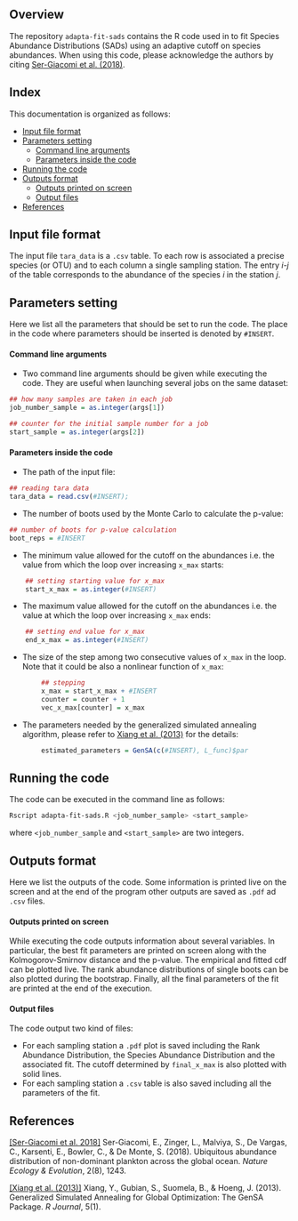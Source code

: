 
## Overview

The repository `adapta-fit-sads` contains the R code used in to fit Species Abundance Distributions (SADs) using an adaptive cutoff on species abundances. When using this code, please acknowledge the authors by citing  [Ser-Giacomi et al. (2018)](#references).



## Index
This documentation is organized as follows:

- [Input file format](#input-file-format)
- [Parameters setting](#parameters-setting)
	- [Command line arguments](#command-line-arguments)
	- [Parameters inside the code](#parameters-inside-the-code)	
- [ Running the code](#running-the-code)
- [Outputs format](#outputs-format)
	- [Outputs printed on screen](#outputs-printed-on-screen)
	- [Output files](#output-files)
- [References](#references)



## Input file format
The input file `tara_data` is a `.csv` table. To each row is associated a precise species (or OTU) and to each column a single sampling station. The entry *i-j* of the table corresponds to the abundance of the species *i* in the station *j*.



## Parameters setting
Here we list all the parameters that should be set to run the code. The place in the code where parameters should be inserted is denoted by `#INSERT`.


#### Command line arguments
- Two command line arguments should be given while executing the code. They are useful when launching several jobs on the same dataset:
```R
## how many samples are taken in each job 
job_number_sample = as.integer(args[1])

## counter for the initial sample number for a job
start_sample = as.integer(args[2])
``` 



#### Parameters inside the code

- The path of the input file:
```R
## reading tara data
tara_data = read.csv(#INSERT);
```

- The number of boots used by the Monte Carlo to calculate the p-value:
```R
## number of boots for p-value calculation
boot_reps = #INSERT
```

- The minimum value allowed for the cutoff on the abundances i.e. the value from which the loop over increasing `x_max` starts:
```R
    ## setting starting value for x_max
    start_x_max = as.integer(#INSERT)
```

- The maximum value allowed for the cutoff on the abundances i.e. the value at which the loop over increasing `x_max` ends:
```R
    ## setting end value for x_max
    end_x_max = as.integer(#INSERT)
```

- The size of the step among two consecutive values of `x_max` in the loop. Note that it could be also a nonlinear function of `x_max`:
```R
        ## stepping
        x_max = start_x_max + #INSERT
        counter = counter + 1
        vec_x_max[counter] = x_max
```

- The parameters needed by the generalized simulated annealing algorithm, please refer to [Xiang et al. (2013)](#references) for the details:
```R
        estimated_parameters = GenSA(c(#INSERT), L_func)$par
```


## Running the code
The code can be executed in the command line as follows:
``` bash
Rscript adapta-fit-sads.R <job_number_sample> <start_sample>
```
where `<job_number_sample` and `<start_sample>` are two integers.


## Outputs format
Here we list the outputs of the code. Some information is printed live on the screen and at the end of the program other outputs are saved as `.pdf` ad `.csv` files.

#### Outputs printed on screen
While executing the code outputs information about several variables. In particular, the best fit parameters are printed on screen along with the Kolmogorov-Smirnov distance and the p-value. The empirical and fitted cdf can be plotted live. The rank abundance distributions of single boots can be also plotted during the bootstrap. Finally, all the final parameters of the fit are printed at the end of the execution.

#### Output files
The code output two kind of files:
- For each sampling station a `.pdf` plot is saved including the Rank Abundance Distribution, the Species Abundance Distribution and the associated fit. The cutoff determined by `final_x_max` is also plotted with solid lines. 
- For each sampling station a `.csv` table is also saved including all the parameters of the fit.



## References

[[Ser-Giacomi et al. 2018]](https://www.nature.com/articles/s41559-018-0587-2) Ser-Giacomi, E., Zinger, L., Malviya, S., De Vargas, C., Karsenti, E., Bowler, C., & De Monte, S. (2018). Ubiquitous abundance distribution of non-dominant plankton across the global ocean. *Nature Ecology & Evolution*, 2(8), 1243.

 [[Xiang et al. (2013)]](https://www.researchgate.net/profile/Sylvain_Gubian/publication/265058751_Generalized_Simulated_Annealing_for_Global_Optimization_The_GenSA_Package/links/53fdca890cf22f21c2f8470e/Generalized-Simulated-Annealing-for-Global-Optimization-The-GenSA-Package.pdf) Xiang, Y., Gubian, S., Suomela, B., & Hoeng, J. (2013). Generalized Simulated Annealing for Global Optimization: The GenSA Package. *R Journal*, 5(1).















